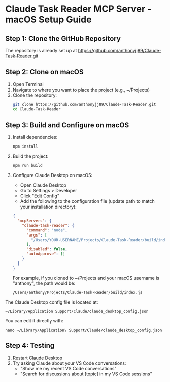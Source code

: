 # Claude Task Reader MCP Server - macOS Setup Guide

## Step 1: Clone the GitHub Repository

The repository is already set up at https://github.com/anthonyjj89/Claude-Task-Reader.git

## Step 2: Clone on macOS

1. Open Terminal
2. Navigate to where you want to place the project (e.g., ~/Projects)
3. Clone the repository:
   ```bash
   git clone https://github.com/anthonyjj89/Claude-Task-Reader.git
   cd Claude-Task-Reader
   ```

## Step 3: Build and Configure on macOS

1. Install dependencies:
   ```bash
   npm install
   ```

2. Build the project:
   ```bash
   npm run build
   ```

3. Configure Claude Desktop on macOS:
   - Open Claude Desktop
   - Go to Settings > Developer
   - Click "Edit Config"
   - Add the following to the configuration file (update path to match your installation directory):
   ```json
   {
     "mcpServers": {
       "claude-task-reader": {
         "command": "node",
         "args": [
           "/Users/YOUR-USERNAME/Projects/Claude-Task-Reader/build/index.js"
         ],
         "disabled": false,
         "autoApprove": []
       }
     }
   }
   ```

   For example, if you cloned to ~/Projects and your macOS username is "anthony", the path would be:
   ```
   /Users/anthony/Projects/Claude-Task-Reader/build/index.js
   ```

The Claude Desktop config file is located at:
```
~/Library/Application Support/Claude/claude_desktop_config.json
```

You can edit it directly with:
```
nano ~/Library/Application\ Support/Claude/claude_desktop_config.json
```

## Step 4: Testing

1. Restart Claude Desktop
2. Try asking Claude about your VS Code conversations:
   - "Show me my recent VS Code conversations"
   - "Search for discussions about [topic] in my VS Code sessions"
